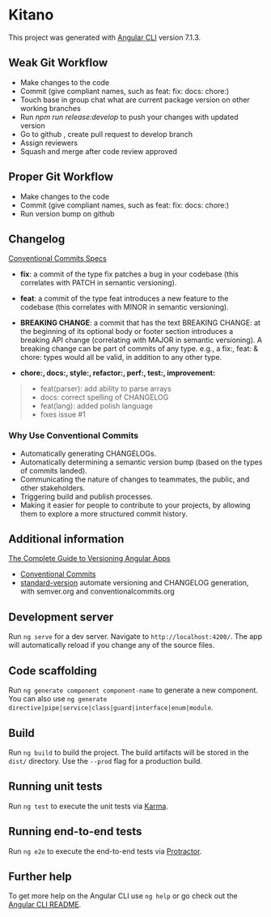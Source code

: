# Kitano

This project was generated with [Angular CLI](https://github.com/angular/angular-cli) version 7.1.3.

## Weak Git Workflow

+ Make changes to the code
+ Commit (give compliant names, such as feat: fix: docs: chore:)
+ Touch base in group chat what are current package version on other working branches
+ Run *npm run release:develop* to push your changes with updated version
+ Go to github , create pull request to develop branch
+ Assign reviewers
+ Squash and merge after code review approved

## Proper Git Workflow

+ Make changes to the code
+ Commit (give compliant names, such as feat: fix: docs: chore:)
+ Run version bump on github

## Changelog
[Conventional Commits Specs](https://www.conventionalcommits.org/en/v1.0.0-beta.2/#specification)

+ **fix**: a commit of the type fix patches a bug in your codebase (this correlates with PATCH in semantic versioning).

+ **feat**: a commit of the type feat introduces a new feature to the codebase (this correlates with MINOR in semantic versioning).

+ **BREAKING CHANGE**: a commit that has the text BREAKING CHANGE: at the beginning of its optional body or footer section introduces a breaking API change (correlating with MAJOR in semantic versioning). A breaking change can be part of commits of any type. e.g., a fix:, feat: & chore: types would all be valid, in addition to any other type.

+ **chore:, docs:, style:, refactor:, perf:, test:, improvement:**

> + feat(parser): add ability to parse arrays
> + docs: correct spelling of CHANGELOG
> + feat(lang): added polish language
> + fixes issue #1

### Why Use Conventional Commits

+ Automatically generating CHANGELOGs.
+ Automatically determining a semantic version bump (based on the types of commits landed).
+ Communicating the nature of changes to teammates, the public, and other stakeholders.
+ Triggering build and publish processes.
+ Making it easier for people to contribute to your projects, by allowing them to explore a more structured commit history.

## Additional information
[The Complete Guide to Versioning Angular Apps](https://christianlydemann.com/versioning-your-angular-app-automatically-with-standard-version/)
+ [Conventional Commits](https://www.conventionalcommits.org/en/v1.0.0-beta.2/)
+ [standard-version](https://github.com/conventional-changelog/standard-version)  automate versioning and CHANGELOG generation, with semver.org and conventionalcommits.org

## Development server

Run `ng serve` for a dev server. Navigate to `http://localhost:4200/`. The app will automatically reload if you change any of the source files.

## Code scaffolding

Run `ng generate component component-name` to generate a new component. You can also use `ng generate directive|pipe|service|class|guard|interface|enum|module`.

## Build

Run `ng build` to build the project. The build artifacts will be stored in the `dist/` directory. Use the `--prod` flag for a production build.

## Running unit tests

Run `ng test` to execute the unit tests via [Karma](https://karma-runner.github.io).

## Running end-to-end tests

Run `ng e2e` to execute the end-to-end tests via [Protractor](http://www.protractortest.org/).

## Further help

To get more help on the Angular CLI use `ng help` or go check out the [Angular CLI README](https://github.com/angular/angular-cli/blob/master/README.md).
